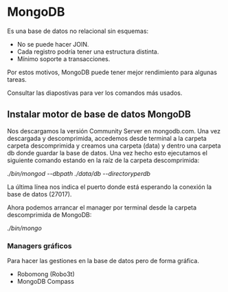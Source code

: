 # MongoDB
Es una base de datos no relacional sin esquemas:
- No se puede hacer JOIN.
- Cada registro podría tener una estructura distinta.
- Mínimo soporte a transacciones.

Por estos motivos, MongoDB puede tener mejor rendimiento para algunas tareas.

Consultar las diapostivas para ver los comandos más usados.

## Instalar motor de base de datos MongoDB
Nos descargamos la versión Community Server en mongodb.com. Una vez descargada y descomprimida, accedemos desde terminal a la carpeta carpeta descomprimida y creamos una carpeta (data) y dentro una carpeta db donde guardar la base de datos. Una vez hecho esto ejecutamos el siguiente comando estando en la raíz de la carpeta descomprimida:

*./bin/mongod --dbpath ./data/db --directoryperdb*

La última línea nos indica el puerto donde está esperando la conexión la base de datos (27017).

Ahora podemos arrancar el manager por terminal desde la carpeta descomprimida de MongoDB:

*./bin/mongo*

### Managers gráficos
Para hacer las gestiones en la base de datos pero de forma gráfica.
- Robomong (Robo3t)
- MongoDB Compass